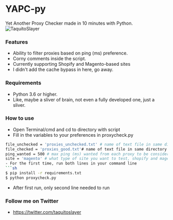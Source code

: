 # YAPC-py
Yet Another Proxy Checker made in 10 minutes with Python.
![TaquitoSlayer](https://i.imgur.com/T5cWG3A.png)
### Features
  - Ability to filter proxies based on ping (ms) preference.
  - Corny comments inside the script.
  - Currently supporting Shopify and Magento-based sites
  - I didn't add the cache bypass in here, go away.
### Requirements
- Python 3.6 or higher.
- Like, maybe a sliver of brain, not even a fully developed one, just a sliver.

### How to use
 - Open Terminal/cmd and cd to directory with script
 - Fill in the variables to your preferences in proxycheck.py
```sh
file_unchecked = 'proxies_unchecked.txt' # name of text file in same directory to check
file_checked = 'proxies_good.txt'# name of text file in same directory to output
ping_wanted = 500 # max ping (ms) wanted from each proxy to be considered good
site = 'magento' # what type of site you want to test, shopify and magento currently supported
- For the first time, run both lines in your command line
```sh
$ pip install -r requirements.txt
$ python proxycheck.py
```
- After first run, only second line needed to run

### Follow me on Twitter
- https://twitter.com/taquitoslayer
